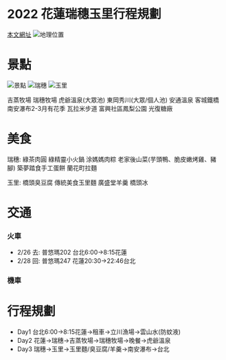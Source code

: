 
# 2022 花蓮瑞穗玉里行程規劃

[本文網址](https://github.com/rwlin/TravelPlan/blob/master/0-Plan/20220226-花蓮瑞穗玉里.md)
![地理位置](https://www.hl-net.com.tw/blog/attach/0421/060421015823415826/607296.jpg)

# 景點

![景點](https://pic.pimg.tw/anrine910070/1631930896-463429910-g.jpg)
![瑞穗](https://pic.pimg.tw/anrine910070/1633498694-742307683-g.jpg)
![玉里](https://weekendchill.tw/wp-content/uploads/2021/12/IMG_6970-2.jpg)


吉蒸牧場 瑞穗牧場 虎爺溫泉(大眾池) 東岡秀川(大眾/個人池) 安通溫泉 客城鐵橋 南安瀑布2-3月有花季 瓦拉米步道
富興社區鳳梨公園 光復糖廠

# 美食

瑞穗: 綠茶肉圓 綠精靈小火鍋 涂媽媽肉粽 老家後山菜(芋頭鴨、脆皮嫩烤雞、豬腳) 築夢踏食手工蛋餅 蘭花町拉麵

玉里: 橋頭臭豆腐 傳統美食玉里麵 廣盛堂羊羹 橋頭冰

# 交通

### 火車
 - 2/26 去: 普悠瑪202 台北6:00→8:15花蓮
 - 2/28 回: 普悠瑪247 花蓮20:30→22:46台北

### 機車


# 行程規劃

 - Day1 台北6:00→8:15花蓮→租車→立川漁場→雲山水(防蚊液)
 - Day2 花蓮→瑞穗→吉蒸牧場→瑞穗牧場→晚餐→虎爺溫泉
 - Day3 瑞穗→玉里→玉里麵/臭豆腐/羊羹→南安瀑布→台北
 


